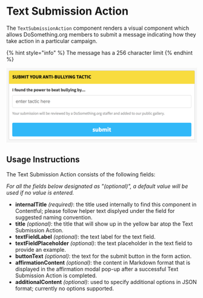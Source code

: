 # Text Submission Action

The `TextSubmissionAction` component renders a visual component which allows DoSomething.org members to submit a message indicating how they take action in a particular campaign.

{% hint style="info" %}
The message has a 256 character limit
{% endhint %}

![Text Submission Action](../../.gitbook/assets/text-submission-action-component%20%283%29.png)

## Usage Instructions

The Text Submission Action consists of the following fields:

_For all the fields below designated as "\(optional\)", a default value will be used if no value is entered._

* **internalTitle** _\(required\)_: the title used internally to find this component in Contentful; please follow helper text displyed under the field for suggested naming convention.
* **title** _\(optional\)_: the title that will show up in the yellow bar atop the Text Submission Action.
* **textFieldLabel** _\(optional\)_: the text label for the text field.
* **textFieldPlaceholder** _\(optional\)_: the text placeholder in the text field to provide an example.
* **buttonText** _\(optional\)_: the text for the submit button in the form action.
* **affirmationContent** _\(optional\)_: the content in Markdown format that is displayed in the affirmation modal pop-up after a successful Text Submission Action is completed.
* **additionalContent** _\(optional\)_: used to specify additional options in JSON format; currently no options supported.

